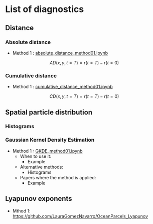# List of diagnostics

## Distance
### Absolute distance
* Method 1 : [absolute_distance_method01.ipynb](absolute_distance_method01.ipynb)

$$ AD(x,y,t=T) = r(t=T) - r(t=0) $$

### Cumulative distance
* Method 1 : [cumulative_distance_method01.ipynb](cumulative_distance_method01.ipynb)

$$ CD(x,y,t=T) = r(t=T) - r(t=0) $$

## Spatial particle distribution 
### Histograms

### Gaussian Kernel Density Estimation
* Method 1 : [GKDE_method01.ipynb](GKDE_method01.ipynb)
  * When to use it:
    * Example
  * Alternative methods:
    * Histograms
  * Papers where the method is applied:
    * Example

## Lyapunov exponents
* Mthod 1: https://github.com/LauraGomezNavarro/OceanParcels_Lyapunov
